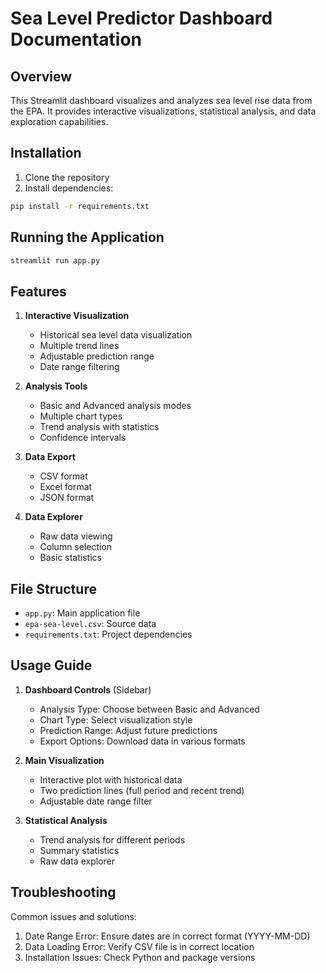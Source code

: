 # Sea Level Predictor Dashboard Documentation

## Overview
This Streamlit dashboard visualizes and analyzes sea level rise data from the EPA. It provides interactive visualizations, statistical analysis, and data exploration capabilities.

## Installation
1. Clone the repository
2. Install dependencies:
```bash
pip install -r requirements.txt
```

## Running the Application
```bash
streamlit run app.py
```

## Features
1. **Interactive Visualization**
   - Historical sea level data visualization
   - Multiple trend lines
   - Adjustable prediction range
   - Date range filtering

2. **Analysis Tools**
   - Basic and Advanced analysis modes
   - Multiple chart types
   - Trend analysis with statistics
   - Confidence intervals

3. **Data Export**
   - CSV format
   - Excel format
   - JSON format

4. **Data Explorer**
   - Raw data viewing
   - Column selection
   - Basic statistics

## File Structure
- `app.py`: Main application file
- `epa-sea-level.csv`: Source data
- `requirements.txt`: Project dependencies

## Usage Guide
1. **Dashboard Controls** (Sidebar)
   - Analysis Type: Choose between Basic and Advanced
   - Chart Type: Select visualization style
   - Prediction Range: Adjust future predictions
   - Export Options: Download data in various formats

2. **Main Visualization**
   - Interactive plot with historical data
   - Two prediction lines (full period and recent trend)
   - Adjustable date range filter

3. **Statistical Analysis**
   - Trend analysis for different periods
   - Summary statistics
   - Raw data explorer

## Troubleshooting
Common issues and solutions:
1. Date Range Error: Ensure dates are in correct format (YYYY-MM-DD)
2. Data Loading Error: Verify CSV file is in correct location
3. Installation Issues: Check Python and package versions 